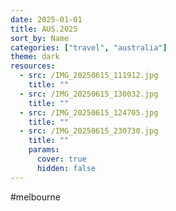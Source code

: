 ```yaml
---
date: 2025-01-01
title: AUS.2025
sort_by: Name
categories: ["travel", "australia"]
theme: dark
resources:
  - src: /IMG_20250615_111912.jpg
    title: ""
  - src: /IMG_20250615_130032.jpg
    title: ""
  - src: /IMG_20250615_124705.jpg
    title: ""
  - src: /IMG_20250615_230730.jpg
    title: ""
    params:
      cover: true
      hidden: false
---
```


#melbourne
